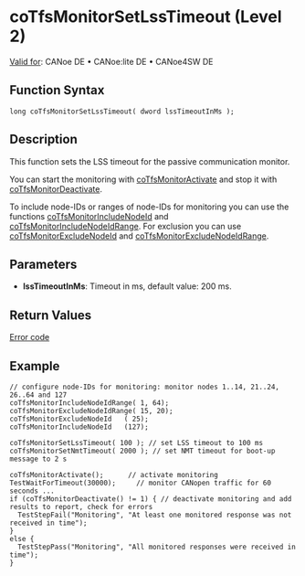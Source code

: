 # coTfsMonitorSetLssTimeout (Level 2)

[Valid for](../../../../Shared/FeatureAvailability.md):  CANoe DE • CANoe:lite DE • CANoe4SW DE

## Function Syntax

```plaintext
long coTfsMonitorSetLssTimeout( dword lssTimeoutInMs );
```

## Description

This function sets the LSS timeout for the passive communication monitor.

You can start the monitoring with [coTfsMonitorActivate](CAPLfunctionCoTfsMonitorActivate.md) and stop it with [coTfsMonitorDeactivate](CAPLfunctionCoTfsMonitorDeactivate.md).

To include node-IDs or ranges of node-IDs for monitoring you can use the functions [coTfsMonitorIncludeNodeId](CAPLfunctionCoTfsMonitorIncludeNodeId.md) and [coTfsMonitorIncludeNodeIdRange](CAPLfunctionCoTfsMonitorIncludeNodeIdRange.md). For exclusion you can use [coTfsMonitorExcludeNodeId](CAPLfunctionCoTfsMonitorExcludeNodeId.md) and [coTfsMonitorExcludeNodeIdRange](CAPLfunctionCoTfsMonitorExcludeNodeIdRange.md).

## Parameters

- **lssTimeoutInMs**: Timeout in ms, default value: 200 ms.

## Return Values

[Error code](../CAPLfunctionsCANopenNLTFSErrorCodes.md)

## Example

```plaintext
// configure node-IDs for monitoring: monitor nodes 1..14, 21..24, 26..64 and 127
coTfsMonitorIncludeNodeIdRange( 1, 64);
coTfsMonitorExcludeNodeIdRange( 15, 20);
coTfsMonitorExcludeNodeId   ( 25);
coTfsMonitorIncludeNodeId   (127);

coTfsMonitorSetLssTimeout( 100 ); // set LSS timeout to 100 ms
coTfsMonitorSetNmtTimeout( 2000 ); // set NMT timeout for boot-up message to 2 s

coTfsMonitorActivate();      // activate monitoring
TestWaitForTimeout(30000);     // monitor CANopen traffic for 60 seconds ...
if (coTfsMonitorDeactivate() != 1) { // deactivate monitoring and add results to report, check for errors
  TestStepFail("Monitoring", "At least one monitored response was not received in time");
}
else {
  TestStepPass("Monitoring", "All monitored responses were received in time");
}
```
